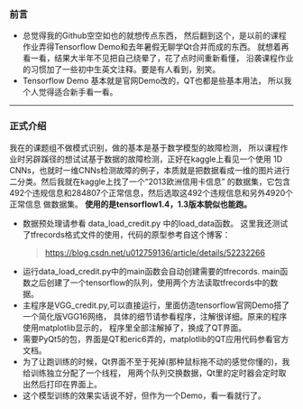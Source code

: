 ### 前言
*  总觉得我的Github空空如也的就想传点东西，
   然后翻到这个，是以前的课程作业弄得Tensorflow Demo和去年暑假无聊学Qt合并而成的东西。
   就想着再看一看，结果大半年不见把自己绕晕了，花了点时间重新看懂，
   沿袭课程作业的习惯加了一些初中生英文注释。要是有人看到，别笑。
* Tensorflow Demo 基本就是官网Demo改的，QT也都是些基本用法，
   所以我个人觉得适合新手看一看。
___
### 正式介绍
我在的课题组不做模式识别，做的基本是基于数学模型的故障检测，
所以课程作业时另辟蹊径的想试试基于数据的故障检测，正好在kaggle上看见一个使用
1D CNNs，也就时一维CNNs检测故障的例子，本质就是把数据看成一维的图片进行二分类。然后我就在kaggle上找了一个“2013欧洲信用卡信息”
的数据集，它包含492个违规信息和284807个正常信息，然后选取这492个违规信息和另外4920个正常信息
做数据集。
**使用的是tensorflow1.4，1.3版本貌似也能跑。**
 * 数据预处理请参看 data_load_credit.py 中的load_data函数。
   这里我还测试了tfrecords格式文件的使用，代码的原型参考自这个博客：
   > https://blog.csdn.net/u012759136/article/details/52232266
 * 运行data_load_credit.py中的main函数会自动创建需要的tfrecords.
   main函数之后创建了一个tensorflow的队列，使用两个方法读取tfrecords中的数据。
 * 主程序是VGG_credit.py,可以直接运行，里面仿造tensorflow官网Demo搭了一个简化版VGG16网络，
   具体的细节请参看程序，注解很详细。原来的程序使用matplotlib显示的，
   程序里全部注解掉了，换成了QT界面。
 * 需要PyQt5的包，界面是QT和eric6弄的，matplotlib的QT应用代码参看官方文档。
 * 为了让跑训练的时候，Qt界面不至于死掉(那种鼠标拖不动的感觉你懂的)，我给训练独立分配了一个线程，
   用两个队列交换数据，Qt里的定时器会定时取出然后打印在界面上。
 * 这个模型训练的效果实话说不好，但作为一个Demo，看一看就行了。
